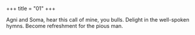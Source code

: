 +++
title = "01"
+++


Agni and Soma, hear this call of mine, you bulls.
Delight in the well-spoken hymns. Become refreshment for the
pious man.